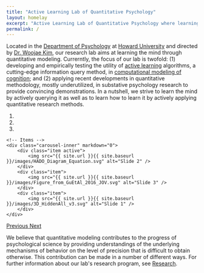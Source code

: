 ```yaml
---
title: "Active Learning Lab of Quantitative Psychology"
layout: homelay
excerpt: "Active Learning Lab of Quantitative Psychology where learning the mind and learning how to learn it occur actively."
permalink: /
---
```


Located in the [Department of Psychology](http://coas.howard.edu/psychology/) at [Howard University](https://www2.howard.edu/) and directed by [Dr. Woojae Kim](team), our research lab aims at learning the mind through quantitative modeling. Currerntly, the focus of our lab is twofold: (1) developing and empirically testing the utility of [active learning](https://en.wikipedia.org/wiki/Active_learning_(machine_learning)) algorithms, a cutting-edge information query method, in [computational modeling of cognition](https://en.wikipedia.org/wiki/Computational_cognition); and (2) applying recent developments in quantitative methodology, mostly underutilized, in substative psychology research to provide convincing demonstrations. In a nutshell, we strive to learn the mind by actively querying it as well as to learn how to learn it by actively applying quantitative research methods. 
 

<div markdown="0" id="carousel" class="carousel slide" data-ride="carousel" data-interval="5000" data-pause="hover" >
    <!-- Menu -->
    <ol class="carousel-indicators">
        <li data-target="#carousel" data-slide-to="0" class="active"></li>
        <li data-target="#carousel" data-slide-to="1"></li>
        <li data-target="#carousel" data-slide-to="2"></li>
    </ol>

    <!-- Items -->
    <div class="carousel-inner" markdown="0">
        <div class="item active">
            <img src="{{ site.url }}{{ site.baseurl }}/images/HADO_Diagram_Equation.svg" alt="Slide 2" />
        </div>
        <div class="item">
            <img src="{{ site.url }}{{ site.baseurl }}/images/Figure_from_GuEtAl_2016_JOV.svg" alt="Slide 3" />
        </div>
        <div class="item">
            <img src="{{ site.url }}{{ site.baseurl }}/images/3D_HiddenAll_v3.svg" alt="Slide 1" />
        </div>
    </div> 
  <a class="left carousel-control" href="#carousel" role="button" data-slide="prev">
    <span class="glyphicon glyphicon-chevron-left" aria-hidden="true"></span>
    <span class="sr-only">Previous</span>
  </a>
  <a class="right carousel-control" href="#carousel" role="button" data-slide="next">
    <span class="glyphicon glyphicon-chevron-right" aria-hidden="true"></span>
    <span class="sr-only">Next</span>
  </a>
</div>

We believe that quantitative modeling contributes to the progress of psychological science by providing understandings of the underlying mechanisms of behavior on the level of precision that is difficult to obtain otherwise. This contribution can be made in a number of different ways. For further information about our lab's research program, see [Research](research).

<!-- **We are  looking for passionate new PhD students, Postdocs, and Master students to join the team** [(more info)]({{ site.url }}{{ site.baseurl }}/vacancies) **!** -->
 





